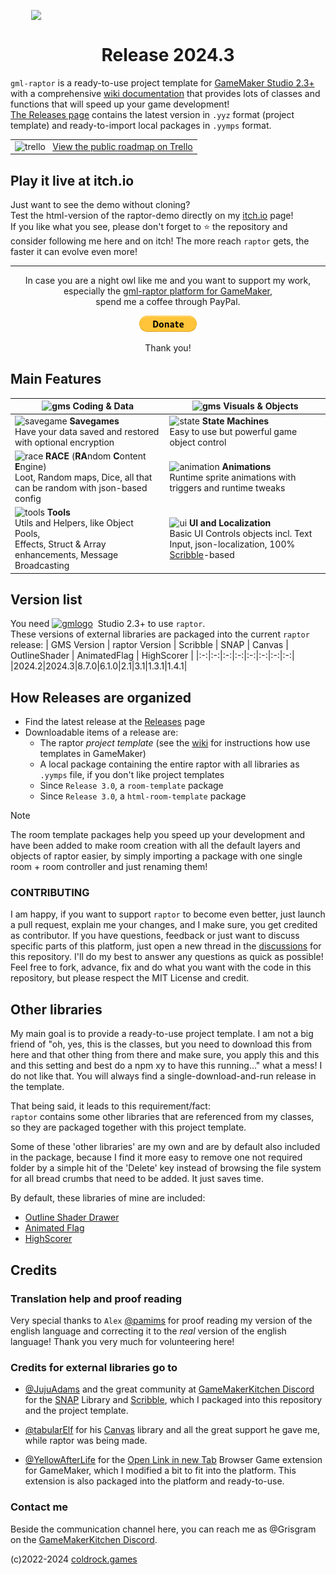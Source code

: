 <p align="center"><img src="https://github.com/Grisgram/gml-raptor/assets/19487451/cdb2ceb4-c13e-4f6f-bfe9-cba63fc6cff4.png" style="display:block; margin:auto; width:438px"></p>
<h1 align="center">Release 2024.3</h1>

`gml-raptor` is a ready-to-use project template for [GameMaker Studio 2.3+](https://gamemaker.io) with a comprehensive [wiki documentation](https://github.com/Grisgram/gml-raptor/wiki) that provides lots of classes and functions that will speed up your game development!<br/>
[The Releases page](https://github.com/Grisgram/gml-raptor/releases) contains the latest version in `.yyz` format (project template) and ready-to-import local packages in `.yymps` format.

| |
|:--:|
|![trello](https://user-images.githubusercontent.com/19487451/177526365-74bd6c31-a762-4484-9723-a8d4f5108950.png)&nbsp;&nbsp;&nbsp;[View the public roadmap on Trello](https://trello.com/b/wAkyqDBz/gml-raptor-roadmap)|

## Play it live at itch.io
Just want to see the demo without cloning?<br/>
Test the html-version of the raptor-demo directly on my [itch.io](https://grisgram.itch.io/gml-raptor) page!<br/>
If you like what you see, please don't forget to ⭐ the repository and consider following me here and on itch! The more reach `raptor` gets, the faster it can evolve even more!

----

<p align="center">
In case you are a night owl like me and you want to support my work,<br/>especially the <a href="https://github.com/Grisgram/gml-raptor">gml-raptor platform for GameMaker</a>,<br/>spend me a coffee through PayPal. <p align="center"><a href="https://www.paypal.com/donate/?hosted_button_id=PL8VA5UFCPMK6" target="_blank"><img src="https://github.com/Grisgram/Grisgram/blob/main/images/paypal_donate.gif" /></a></p><p align="center">Thank you!</p>
</p>

## Main Features

|![gms](https://user-images.githubusercontent.com/19487451/174742864-ca80b221-8799-42f0-851d-474ebbbf06be.png) Coding & Data|![gms](https://user-images.githubusercontent.com/19487451/174742864-ca80b221-8799-42f0-851d-474ebbbf06be.png) Visuals & Objects|
|-----------------------------------------------------------------------------------------------------------------------------------------------------------------------------------------------------------------------------|-------------------------------------------------------------------------------------------------------|
|![savegame](https://user-images.githubusercontent.com/19487451/180134446-1223e79f-0963-4438-954c-331d8827283e.png) **Savegames**<br/>Have your data saved and restored with optional encryption|![state](https://user-images.githubusercontent.com/19487451/180134498-d648abcb-ac41-4050-ac04-79046a634a66.png) **State Machines**<br/>Easy to use but powerful game object control|
|![race](https://user-images.githubusercontent.com/19487451/180134457-003f837a-2e33-44af-a5fa-1f92f6aa8b22.png) **RACE** (**RA**ndom **C**ontent **E**ngine)<br/>Loot, Random maps, Dice, all that can be random with json-based config|![animation](https://user-images.githubusercontent.com/19487451/180134463-51a17e65-f2de-415e-aadd-8ee6aa8ed7d8.png) **Animations**<br/>Runtime sprite animations with triggers and runtime tweaks|
|![tools](https://user-images.githubusercontent.com/19487451/180134472-8e9a940f-41f0-48f4-964d-8e46dc9222b3.png) **Tools**<br/>Utils and Helpers, like Object Pools,<br/> Effects, Struct & Array enhancements, Message Broadcasting|![ui](https://user-images.githubusercontent.com/19487451/180134486-7b55554d-aef1-4379-9e55-02290021b8fe.png) **UI and Localization**<br/>Basic UI Controls objects incl. Text Input, json-localization, 100% [Scribble](https://github.com/JujuAdams/scribble)-based|

## Version list
You need [![gmlogo](https://user-images.githubusercontent.com/19487451/177008359-37a3cdb7-2068-4ac8-84ef-4c455c2194de.png)](https://gamemaker.io)&nbsp;&nbsp;Studio 2.3+ to use `raptor`.<br/>
These versions of external libraries are packaged into the current `raptor` release:
| GMS Version | raptor Version | Scribble | SNAP | Canvas | OutlineShader | AnimatedFlag | HighScorer |
|:-:|:-:|:-:|:-:|:-:|:-:|:-:|:-:|
|2024.2|2024.3|8.7.0|6.1.0|2.1|3.1|1.3.1|1.4.1|

## How Releases are organized
* Find the latest release at the [Releases](https://github.com/Grisgram/gml-raptor/releases) page
* Downloadable items of a release are:
  * The raptor _project template_ (see the [wiki](https://github.com/Grisgram/gml-raptor/wiki) for instructions how use templates in GameMaker)
  * A local package containing the entire raptor with all libraries as `.yymps` file, if you don't like project templates
  * Since `Release 3.0`, a `room-template` package
  * Since `Release 3.0`, a `html-room-template` package

> [!NOTE]
> The room template packages help you speed up your development and have been added to make room creation with all the default layers and objects of raptor easier, by simply importing a package with one single room + room controller and just renaming them!


### CONTRIBUTING
I am happy, if you want to support `raptor` to become even better, just launch a pull request, explain me your changes, and I make sure, you get credited as contributor.
If you have questions, feedback or just want to discuss specific parts of this platform, just open a new thread in the [discussions](https://github.com/Grisgram/gml-raptor/discussions) for this repository. I'll do my best to answer any questions as quick as possible!
Feel free to fork, advance, fix and do what you want with the code in this repository, but please respect the MIT License and credit.<br/>


## Other libraries
My main goal is to provide a ready-to-use project template. I am not a big friend of "oh, yes, this is the classes, but you need to download this from here and that other thing from there and make sure, you apply this and this and this setting and best do a npm xy to have this running..." what a mess!
I do not like that. You will always find a single-download-and-run release in the template.

That being said, it leads to this requirement/fact:<br/>
`raptor` contains some other libraries that are referenced from my classes, so they are packaged together with this project template.

Some of these 'other libraries' are my own and are by default also included in the package, because I find it more easy to remove one not required folder by a simple hit of the 'Delete' key instead of browsing the file system for all bread crumbs that need to be added. It just saves time.

By default, these libraries of mine are included:

* [Outline Shader Drawer](https://github.com/Grisgram/gml-outline-shader-drawer)
* [Animated Flag](https://github.com/Grisgram/gml-animated-flag)
* [HighScorer](https://github.com/Grisgram/gml-highscorer)

## Credits
### Translation help and proof reading

Very special thanks to `Alex` [@pamims](https://github.com/pamims) for proof reading my version of the english language and correcting it to the _real_ version of the english language! Thank you very much for volunteering here!


### Credits for external libraries go to 

* [@JujuAdams](https://github.com/JujuAdams) and the great community at [GameMakerKitchen Discord](https://discord.gg/8krYCqr) for the [SNAP](https://github.com/JujuAdams/SNAP) Library and [Scribble](https://github.com/JujuAdams/scribble), which I packaged into this repository and the project template.

* [@tabularElf](https://github.com/tabularelf) for his [Canvas](https://github.com/tabularelf/Canvas) library and all the great support he gave me, while raptor was being made.

* [@YellowAfterLife](https://github.com/YellowAfterlife) for the [Open Link in new Tab](https://yal.cc/gamemaker-opening-links-in-new-tab-on-html5/) Browser Game extension for GameMaker, which I modified a bit to fit into the platform. This extension is also packaged into the platform and ready-to-use.

### Contact me
Beside the communication channel here, you can reach me as @Grisgram on the [GameMakerKitchen Discord](https://discord.gg/8krYCqr).

(c)2022-2024 [coldrock.games](https://www.coldrock.games)


